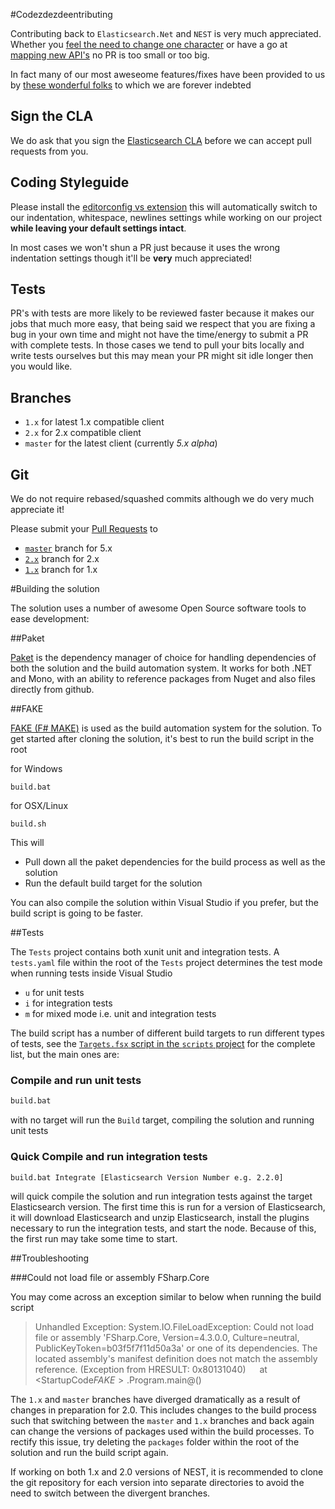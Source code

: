 #Codezdezdeentributing

Contributing back to `Elasticsearch.Net` and `NEST` is very much appreciated. 
Whether you [feel the need to change one character](https://github.com/elasticsearch/elasticsearch-net/pull/536) or have a go at 
[mapping new API's](http://github.com/elasticsearch/elasticsearch-net/pull/376) no PR is too small or too big. 

In fact many of our most aweseome features/fixes have been provided to us by [these wonderful folks](https://github.com/elasticsearch/elasticsearch-net/graphs/contributors) to which we are forever indebted 

## Sign the CLA

We do ask that you sign the [Elasticsearch CLA](http://www.elasticsearch.org/contributor-agreement/) before we can accept pull requests from you. 

## Coding Styleguide

Please install the [editorconfig vs extension](https://visualstudiogallery.msdn.microsoft.com/c8bccfe2-650c-4b42-bc5c-845e21f96328)
this will automatically switch to our indentation, whitespace, newlines settings while working on our project
**while leaving your default settings intact**.

In most cases we won't shun a PR just because it uses the wrong indentation settings though it'll be **very** much appreciated!

## Tests

PR's with tests are more likely to be reviewed faster because it makes our jobs that much more easy, that being said
we respect that you are fixing a bug in your own time and might not have the time/energy to submit a PR with complete tests. 
In those cases we tend to pull your bits locally and write tests ourselves but this may mean your PR might sit idle longer then you would like.

## Branches

- `1.x` for latest 1.x compatible client
- `2.x` for 2.x compatible client
- `master` for the latest client (currently _5.x alpha_)

## Git

We do not require rebased/squashed commits although we do very much appreciate it! 

Please submit your [Pull Requests](https://help.github.com/articles/creating-a-pull-request/) to 

- [`master`](https://github.com/elastic/elasticsearch-net/tree/master) branch for 5.x
- [`2.x`](https://github.com/elastic/elasticsearch-net/tree/2.x) branch for 2.x
- [`1.x`](https://github.com/elastic/elasticsearch-net/tree/1.x) branch for 1.x

#Building the solution

The solution uses a number of awesome Open Source software tools to ease development:

##Paket

[Paket](https://fsprojects.github.io/Paket/) is the dependency manager of choice for handling dependencies of both the solution and the build automation system. It works for both .NET and Mono, with an ability to reference packages from Nuget and also files directly from github.

##FAKE

[FAKE (F# MAKE)](http://fsharp.github.io/FAKE/) is used as the build automation system for the solution. To get started after cloning the solution, it's best to run the build script in the root

for Windows 

```
build.bat
```

for OSX/Linux

```
build.sh
```

This will

- Pull down all the paket dependencies for the build process as well as the solution
- Run the default build target for the solution

You can also compile the solution within Visual Studio if you prefer, but the build script is going to be faster.

##Tests

The `Tests` project contains both xunit unit and integration tests. A `tests.yaml` file within the root of the `Tests` project determines the test mode when running tests inside Visual Studio

- `u` for unit tests
- `i` for integration tests
- `m` for mixed mode i.e. unit and integration tests

The build script has a number of different build targets to run different types of tests, see the [`Targets.fsx` script in the `scripts` project](https://github.com/elastic/elasticsearch-net/blob/master/build/scripts/Targets.fsx) for the complete list, but the main ones are:

### Compile and run unit tests

```bash
build.bat
```
with no target will run the `Build` target, compiling the solution and running unit tests

### Quick Compile and run integration tests

```bash
build.bat Integrate [Elasticsearch Version Number e.g. 2.2.0]
```
will quick compile the solution and run integration tests against the target Elasticsearch version. The first time this is run for a version of Elasticsearch, it will download Elasticsearch and unzip Elasticsearch, install the plugins necessary to run the integration tests, and start the node. Because of this, the first run may take some time to start.

##Troubleshooting

###Could not load file or assembly FSharp.Core

You may come across an exception similar to below when running the build script

>Unhandled Exception: System.IO.FileLoadException: Could not load file or assembly 'FSharp.Core, Version=4.3.0.0, Culture=neutral, PublicKeyToken=b03f5f7f11d50a3a' or one of its dependencies. The located assembly's manifest definition does not match the assembly reference. (Exception from HRESULT: 0x80131040)
   at <StartupCode$FAKE>.$Program.main@()

The `1.x` and `master` branches have diverged dramatically as a result of changes in preparation for 2.0. This includes changes to the build process such that switching between the `master` and `1.x` branches and back again can change the versions of packages used within the build processes. To rectify this issue, try deleting the `packages` folder within the root of the solution and run the build script again.

If working on both 1.x and 2.0 versions of NEST, it is recommended to clone the git repository for each version into separate directories to avoid the need to switch between the divergent branches.

